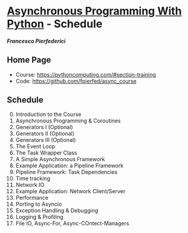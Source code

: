 # [Asynchronous Programming With Python](https://pythoncomputing.com/#section-training) - Schedule
#### _Francesco Pierfederici_


## Home Page
 * Course: https://pythoncomputing.com/#section-training
 * Code: https://github.com/fpierfed/async_course


## Schedule
 0. Introduction to the Course
 1. Asynchronous Programming & Coroutines
 2. Generators I (Optional)
 3. Generators II (Optional)
 4. Generators III (Optional)
 5. The Event Loop
 6. The Task Wrapper Class
 7. A Simple Asynchronous Framework
 8. Example Application: a Pipeline Framework
 9. Pipeline Framework: Task Dependencies
 10. Time tracking
 11. Network IO
 12. Example Application: Network Client/Server
 13. Performance
 14. Porting to Asyncio
 15. Exception Handling & Debugging
 16. Logging & Profiling
 17. File IO, Async-For, Async-COntect-Managers
